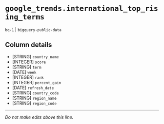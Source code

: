 # `google_trends.international_top_rising_terms`
`bq-1` | `bigquery-public-data`

## Column details
* [STRING]    `country_name`
* [INTEGER]   `score`
* [STRING]    `term`
* [DATE]      `week`
* [INTEGER]   `rank`
* [INTEGER]   `percent_gain`
* [DATE]      `refresh_date`
* [STRING]    `country_code`
* [STRING]    `region_name`
* [STRING]    `region_code`

-------------------------------------------------------------------------------
*Do not make edits above this line.*
